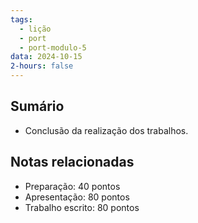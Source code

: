 ```yaml
---
tags:
  - lição
  - port
  - port-modulo-5
data: 2024-10-15
2-hours: false
---
```


## Sumário
- Conclusão da realização dos trabalhos.
## Notas relacionadas
- Preparação: 40 pontos
- Apresentação: 80 pontos
- Trabalho escrito: 80 pontos